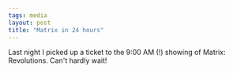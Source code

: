 ```yaml
---
tags: media
layout: post
title: "Matrix in 24 hours"
---
```




Last night I picked up a ticket to the 9:00 AM (!) showing of Matrix: Revolutions. Can't hardly wait!


